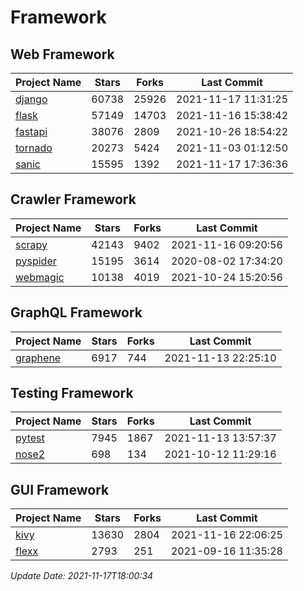 # Framework

## Web Framework
| Project Name | Stars | Forks | Last Commit |
| ------------ | ----- | ----- | ----------- |
| [django](https://github.com/django/django) | 60738 | 25926 | 2021-11-17 11:31:25 |
| [flask](https://github.com/pallets/flask) | 57149 | 14703 | 2021-11-16 15:38:42 |
| [fastapi](https://github.com/tiangolo/fastapi) | 38076 | 2809 | 2021-10-26 18:54:22 |
| [tornado](https://github.com/tornadoweb/tornado) | 20273 | 5424 | 2021-11-03 01:12:50 |
| [sanic](https://github.com/sanic-org/sanic) | 15595 | 1392 | 2021-11-17 17:36:36 |

## Crawler Framework
| Project Name | Stars | Forks | Last Commit |
| ------------ | ----- | ----- | ----------- |
| [scrapy](https://github.com/scrapy/scrapy) | 42143 | 9402 | 2021-11-16 09:20:56 |
| [pyspider](https://github.com/binux/pyspider) | 15195 | 3614 | 2020-08-02 17:34:20 |
| [webmagic](https://github.com/code4craft/webmagic) | 10138 | 4019 | 2021-10-24 15:20:56 |

## GraphQL Framework
| Project Name | Stars | Forks | Last Commit |
| ------------ | ----- | ----- | ----------- |
| [graphene](https://github.com/graphql-python/graphene) | 6917 | 744 | 2021-11-13 22:25:10 |

## Testing Framework
| Project Name | Stars | Forks | Last Commit |
| ------------ | ----- | ----- | ----------- |
| [pytest](https://github.com/pytest-dev/pytest) | 7945 | 1867 | 2021-11-13 13:57:37 |
| [nose2](https://github.com/nose-devs/nose2) | 698 | 134 | 2021-10-12 11:29:16 |

## GUI Framework
| Project Name | Stars | Forks | Last Commit |
| ------------ | ----- | ----- | ----------- |
| [kivy](https://github.com/kivy/kivy) | 13630 | 2804 | 2021-11-16 22:06:25 |
| [flexx](https://github.com/flexxui/flexx) | 2793 | 251 | 2021-09-16 11:35:28 |

*Update Date: 2021-11-17T18:00:34*